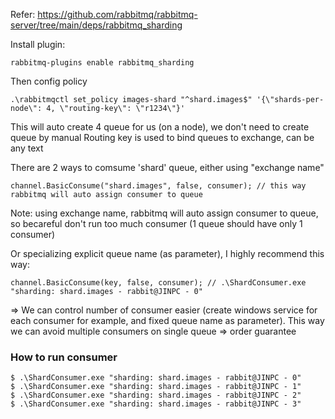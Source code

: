 Refer: https://github.com/rabbitmq/rabbitmq-server/tree/main/deps/rabbitmq_sharding

Install plugin:
```
rabbitmq-plugins enable rabbitmq_sharding
```

Then config policy
```
.\rabbitmqctl set_policy images-shard "^shard.images$" '{\"shards-per-node\": 4, \"routing-key\": \"r1234\"}'
```

This will auto create 4 queue for us (on a node), we don't need to create queue by manual
Routing key is used to bind queues to exchange, can be any text


There are 2 ways to comsume 'shard' queue, either using "exchange name"
```
channel.BasicConsume("shard.images", false, consumer); // this way rabbitmq will auto assign consumer to queue
```

Note: using exchange name, rabbitmq will auto assign consumer to queue, so becareful don't run too much consumer (1 queue should have only 1 consumer)


Or specializing explicit queue name (as parameter), I highly recommend this way:

```
channel.BasicConsume(key, false, consumer); // .\ShardConsumer.exe "sharding: shard.images - rabbit@JINPC - 0"
```

=> We can control number of consumer easier (create windows service for each consumer for example, and fixed queue name as parameter). 
This way we can avoid multiple consumers on single queue => order guarantee


### How to run consumer

```
$ .\ShardConsumer.exe "sharding: shard.images - rabbit@JINPC - 0"
$ .\ShardConsumer.exe "sharding: shard.images - rabbit@JINPC - 1"
$ .\ShardConsumer.exe "sharding: shard.images - rabbit@JINPC - 2"
$ .\ShardConsumer.exe "sharding: shard.images - rabbit@JINPC - 3"
```